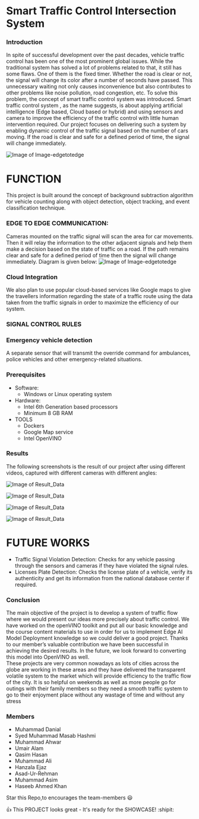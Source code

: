 # Smart Traffic Control Intersection System

### Introduction
   In spite of successful development over the past decades, vehicle traffic control has been one of the most prominent global issues. While the traditional system has solved a lot of problems related to that, it still has some flaws.
	One of them is the fixed timer. Whether the road is clear or not, the signal will change its color after a number of seconds have passed. This unnecessary waiting not only causes inconvenience but also contributes to other problems like noise pollution, road congestion, etc. To solve this problem, the concept of smart traffic control system was introduced.
	Smart traffic control system , as the name suggests, is about applying artificial intelligence (Edge based, Cloud based or hybrid) and using sensors and camera to improve the efficiency of the traffic control with little human intervention required.
	Our project focuses on delivering such a system by enabling dynamic control of the traffic signal based on the number of cars moving. If the road is clear and safe for a defined period of time, the signal will change immediately.
	
![Image of Image-edgetotedge](https://github.com/Intel-Edge-AI-Scholars/SmartTrafficControl/blob/master/Flowimage.png)

# **FUNCTION**
   This project is built around the concept of background subtraction algorithm for vehicle counting along with object detection, object tracking, and event classification technique. 


### EDGE TO EDGE COMMUNICATION:
   Cameras mounted on the traffic signal will scan the area for car movements. Then it will relay the information to the other adjacent signals and help them make a decision based on the state of traffic on a road. If the path remains clear and safe for a defined period of time  then the signal will change immediately.  Diagram is given below:
![Image of Image-edgetotedge](https://github.com/Intel-Edge-AI-Scholars/SmartTrafficControl/blob/master/Image-edgetoedge.jpeg)

### Cloud Integration
   We also plan to use popular cloud-based services like Google maps to give the travellers information regarding the state of a traffic route using the data taken from the traffic signals in order to maximize the efficiency of our system. 

### SIGNAL CONTROL RULES

	
### Emergency vehicle detection
   A separate sensor that will transmit the override command for ambulances, police vehicles and other emergency-related situations.

### Prerequisites

 - Software:
   - Windows or Linux operating system
- Hardware:
   - Intel 6th Generation based processors
   - Minimum 8 GB RAM
- TOOLS
   - Dockers
   - Google Map service
   - Intel OpenVINO


### Results
   The following screenshots is the result of our project after using different videos, captured with different cameras with different angles:

![Image of Result_Data](https://github.com/Intel-Edge-AI-Scholars/SmartTrafficControl/blob/master/Result_Data/data1.jpeg)

![Image of Result_Data](https://github.com/Intel-Edge-AI-Scholars/SmartTrafficControl/blob/master/Result_Data/data2.jpeg)

![Image of Result_Data](https://github.com/Intel-Edge-AI-Scholars/SmartTrafficControl/blob/master/Result_Data/data3.jpeg)

![Image of Result_Data](https://github.com/Intel-Edge-AI-Scholars/SmartTrafficControl/blob/master/Result_Data/data4.jpeg)

# **FUTURE WORKS**
   - Traffic Signal Violation Detection:
	Checks for any vehicle passing through the sensors and cameras if they have violated the signal rules.
   - Licenses Plate Detection:
	Checks the license plate of a vehicle, verify its authenticity and get its information from the national database center if required.

### Conclusion
   The main objective of the project is to develop a system of traffic flow where we would present our ideas more precisely about traffic control. We have worked on the openVINO toolkit and put all our basic knowledge and the course content materials to use in order for us to implement Edge AI Model Deployment knowledge so we could deliver a good project. Thanks to our member’s valuable contribution we have been successful in achieving the desired results. In the future, we look forward to converting this model into OpenVINO as well.  
   These projects are very common nowadays as lots of cities across the globe are working in these areas and they have delivered the transparent volatile system to the market which will provide efficiency to the traffic flow of the city. It is so helpful on weekends as well as more people go for outings with their family members so they need a smooth traffic system to go to their enjoyment place without any wastage of time and without any stress

### Members
   - Muhammad Danial   
   - Syed Muhammad Masab Hashmi 
   - Muhammad Ahwar   
   - Umair Alam 
   - Qasim Hasan   
   - Muhammad Ali 
   - Hanzala Ejaz   
   - Asad-Ur-Rehman 
   - Muhammad Asim   
   - Haseeb Ahmed Khan

Star this Repo,to encourages the team-members :smiley:

:+1: This PROJECT looks great - It's ready for the SHOWCASE! :shipit:
